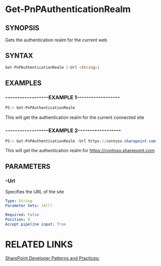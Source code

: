 # Get-PnPAuthenticationRealm

## SYNOPSIS
Gets the authentication realm for the current web

## SYNTAX 

```powershell
Get-PnPAuthenticationRealm [-Url <String>]
```


## EXAMPLES

### ------------------EXAMPLE 1------------------
```powershell
PS:> Get-PnPAuthenticationRealm
```

This will get the authentication realm for the current connected site

### ------------------EXAMPLE 2------------------
```powershell
PS:> Get-PnPAuthenticationRealm -Url https://contoso.sharepoint.com
```

This will get the authentication realm for https://contoso.sharepoint.com

## PARAMETERS

### -Url
Specifies the URL of the site

```yaml
Type: String
Parameter Sets: (All)

Required: False
Position: 0
Accept pipeline input: True
```

# RELATED LINKS

[SharePoint Developer Patterns and Practices:](http://aka.ms/sppnp)